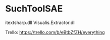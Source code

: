 # SuchToolSAE
itextsharp.dll
Visualis.Extractor.dll

Trello:
https://trello.com/b/eBtbZfZH/everything
